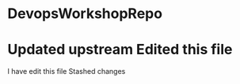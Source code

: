 # DevopsWorkshopRepo
 Updated upstream
Edited this file
=======
I have edit this file
 Stashed changes
